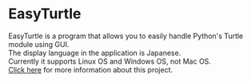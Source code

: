 # EasyTurtle  
EasyTurtle is a program that allows you to easily handle Python's Turtle module using GUI.  
The display language in the application is Japanese.  
Currently it supports Linux OS and Windows OS, not Mac OS.  
[Click here](https://ryofuji2005.github.io/EasyTurtle/) for more information about this project.
